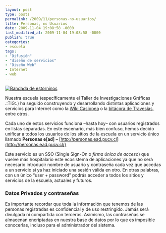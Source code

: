 ```yaml
---
layout: post
type: posts
permalink: /2009/11/personas-no-usuarios/
title: Personas, no Usuarios
date: 2009-11-04 19:08:58 -0000
last_modified_at: 2009-11-04 19:08:58 -0000
publish: true
categories:
- escuela
tags:
- "Difusión"
- "diseño de servicios"
- "Diseño Web"
- Internet
- web
---
```

[![Bandada de estorninos](http://www.ead.pucv.cl/wp-content/archivos/2009/10/estorninos.jpg)](http://www.ead.pucv.cl/wp-content/archivos/2009/10/estorninos.jpg "Bandada de estorninos")

Nuestra escuela (específicamente el Taller de Investigaciones Gráficas .:TIG:.) ha seguido construyendo y desarrollando distintas aplicaciones y servicios para Internet como la [Wiki Casiopea](http://wiki.ead.pucv.cl/) o la [bitácora de Travesías](http://travesias.ead.pucv.cl/), entre otros.

Cada uno de estos servicios funciona –hasta hoy– con usuarios registrados en listas separadas. En este escenario, más bien confuso, hemos decido unificar a todos los usuarios de los sitios de la escuela en un servicio único llamado **Personas e[ad]** – [http://personas.ead.pucv.cl](http://personas.ead.pucv.cl/)

Este servicio es un SSO (Single Sign-On o _firma única de acceso_) que vuelve más hospitalario este ecosistema de aplicaciones ya que no será necesario introducir nombre de usuario y contraseña cada vez que accedas a un servicio si ya haz iniciado una sesión válida en otro. En otras palabras, con un único “user + password” podrás acceder a todos los sitios y servicios de la escuela, actuales y futuros.

### Datos Privados y contraseñas

Es importante recordar que toda la información que tenemos de las personas registradas es confidencial y de uso restringido. Jamás será divulgada ni compartida con terceros. Asimismo, las contraseñas se almacenan encriptadas en nuestra base de datos por lo que es imposible conocerlas, incluso para el administrador del sistema.
